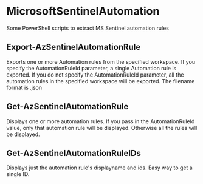 # MicrosoftSentinelAutomation
Some PowerShell scripts to extract MS Sentinel automation rules

## Export-AzSentinelAutomationRule
Exports one or more Automation rules from the specified workspace.  If you specify the AutomationRuleId parameter, a single Automation rule is exported.  If you do not specify the AutomationRuleId parameter, all the automation rules in the specified workspace will be exported.  The filename format is <displayName>.json

## Get-AzSentinelAutomationRule
Displays one or more automation rules.  If you pass in the AutomationRuleId value, only that automation rule will be displayed.  Otherwise all the rules will be displayed.

## Get-AzSentinelAutomationRuleIDs
Displays just the automation rule's displayname and ids.   Easy way to get a single ID.
